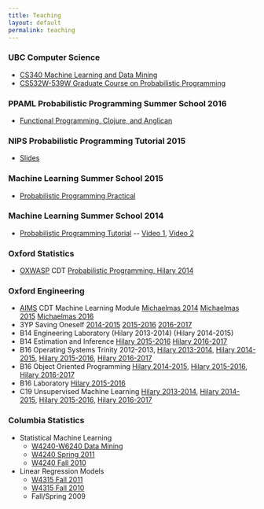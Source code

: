 ```yaml
---
title: Teaching
layout: default
permalink: teaching
---
```


### UBC Computer Science

- [CS340 Machine Learning and Data Mining](https://www.cs.ubc.ca/~fwood/CS340/)
- [CS532W-539W Graduate Course on Probabilistic Programming](https://www.cs.ubc.ca/~fwood/CS532W-539W/)

### PPAML Probabilistic Programming Summer School 2016

- [Functional Programming, Clojure, and Anglican](https://bitbucket.org/probprog/ppaml-summer-school-2016)

### NIPS Probabilistic Programming Tutorial 2015
- [Slides](https://media.nips.cc/Conferences/2015/tutorialslides/wood-nips-probabilistic-programming-tutorial-2015.pdf)

### Machine Learning Summer School 2015

- [Probabilistic Programming Practical](https://bitbucket.org/probprog/mlss2015)

### Machine Learning Summer School 2014

- [Probabilistic Programming Tutorial](http://www.robots.ox.ac.uk/~fwood/anglican/teaching/mlss2014/) -- [Video 1](https://www.youtube.com/watch?v=6Lqt07enBGs), [Video 2](https://www.youtube.com/watch?v=DY5yuBNEuQs)

### Oxford Statistics
- [OXWASP](http://www.oxwasp-cdt.ac.uk/) CDT [Probabilistic Programming, Hilary 2014](./OXWASP_CDT/)

### Oxford Engineering
- [AIMS](http://aims.robots.ox.ac.uk/) CDT Machine Learning Module [Michaelmas 2014](./AIMS_CDT_ML/) [Michaelmas 2015](./AIMS_CDT_ML_2015) [Michaelmas 2016](./AIMS_CDT_ML_2016)
- 3YP Saving Oneself [2014-2015](./3YP_2014/) [2015-2016](./3YP_2015/) [2016-2017](./3YP_2016/)
- B14 Engineering Laboratory (Hilary 2013-2014) (Hilary 2014-2015)
- B14 Estimation and Inference [Hilary 2015-2016](./B14/) [Hilary 2016-2017](./B14_inference_2016_2017)
- B16 Operating Systems Trinity 2012-2013, [Hilary 2013-2014]( ./B16_hilary_2013_2014/index.html), [Hilary 2014-2015](./B16_OS_hilary_2014_2015/index.html), [Hilary 2015-2016](./B16_OS_hilary_2015_2016/index.html), [Hilary 2016-2017](./B16_OS_hilary_2016_2017/index.html)
- B16 Object Oriented Programming [Hilary 2014-2015](B16_OOP_hilary_2014_2015/index.html), [Hilary 2015-2016](B16_OOP_hilary_2015_2016/index.html), [Hilary 2016-2017](B16_OOP_hilary_2016_2017/index.html)
- B16 Laboratory [Hilary 2015-2016](./B16_lab/2015-2016/b16-lab.pdf)
- C19 Unsupervised Machine Learning [Hilary 2013-2014]( ./C19_hilary_2013_2014/index.html), [Hilary 2014-2015](./C19_hilary_2014_2015/index.html), [Hilary 2015-2016](./C19_hilary_2015_2016/index.html), [Hilary 2016-2017](./C19_hilary_2016_2017/index.html)

### Columbia Statistics

<!-- [W4315 Fall 2011] Theory and practice of regression analysis, Simple and multiple regression, including testing, estimation, and confidence procedures, modeling, regression diagnostics and plots, polynomial regression, colinearity and confounding, model selection, geometry of least squares. Extensive use of the computer to analyse data.
[W4240-W6240 Data Mining] Data mining is the process of searching for and using patterns in data.  Given large amounts of data, _automated_ statistical analysis tools are needed.  This course is a project-based, computationally intensive course that will cover both computational methods for gathering and processing large amounts of data (briefly, prior programming experience required) and the theory and practice of developing and adapting machine learning and statistical models and techniques to datasets of interest to you.  The 4000 level course is a masters level course.  The 6000 level course is for PhD students and will entail extra work throughout the semester. -->

- Statistical Machine Learning
	*	[W4240-W6240 Data Mining](./W4240/index.html)
	*	[W4240 Spring 2011](./W4240_Spring2011/index.html)
	*	[W4240 Fall 2010](./W4240_Fall2010/index.html)
- Linear Regression Models
	* 	[W4315 Fall 2011](./W4315_Fall2011/index.html)
	*	[W4315 Fall 2010](./W4315_Fall2010/index.html)
	*	Fall/Spring 2009

<!--Theory and practice of regression analysis, Simple and multiple regression, including testing, estimation, and confidence procedures, modeling, regression diagnostics and plots, polynomial regression, colinearity and confounding, model selection, geometry of least squares. Extensive use of the computer to analyse data.

[B16]: ./B16_trinity_2013/index.html
[W4315 Fall 2010]: http://www.robots.ox.ac.uk/~fwood/w4315_fall2010/index.html
[W4315 Fall 2011]: http://www.robots.ox.ac.uk/~fwood/w4315/index.html
[W4240 Fall 2010]: ./W4240_Fall2010/index.html
[W4240 Spring 2011]: ./W4240_Spring2011/index.html
[W4240-W6240 Data Mining]: http://www.robots.ox.ac.uk/~fwood/w4240/index.html -->
